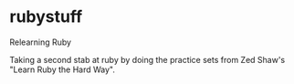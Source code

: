 # rubystuff
Relearning Ruby

Taking a second stab at ruby by doing the practice sets from Zed Shaw's "Learn Ruby the Hard Way".
